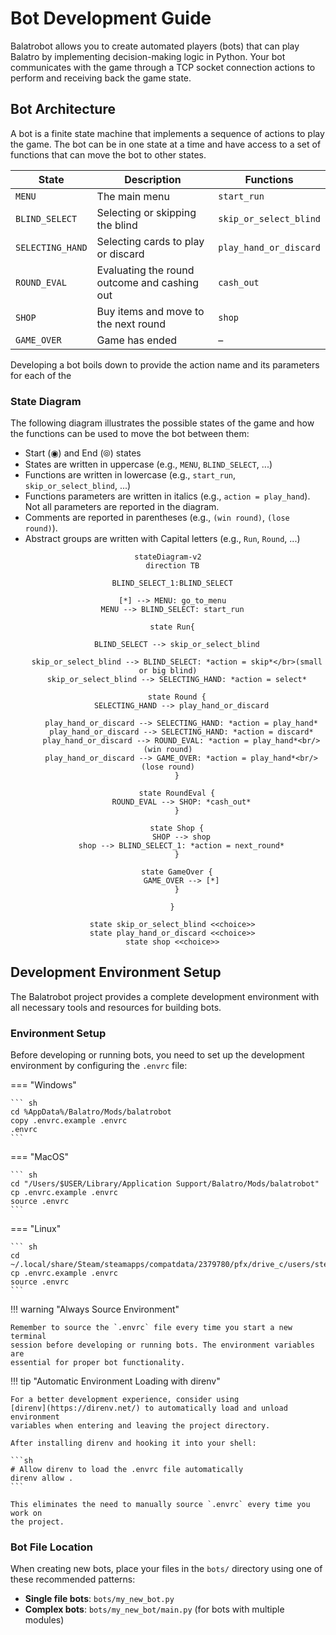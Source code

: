# Bot Development Guide

Balatrobot allows you to create automated players (bots) that can play Balatro by implementing decision-making logic in Python. Your bot communicates with the game through a TCP socket connection actions to perform and receiving back the game state.

## Bot Architecture

A bot is a finite state machine that implements a sequence of actions to play the game.
The bot can be in one state at a time and have access to a set of functions that can move the bot to other states.

| **State**        | **Description**                              | **Functions**          |
| ---------------- | -------------------------------------------- | ---------------------- |
| `MENU`           | The main menu                                | `start_run`            |
| `BLIND_SELECT`   | Selecting or skipping the blind              | `skip_or_select_blind` |
| `SELECTING_HAND` | Selecting cards to play or discard           | `play_hand_or_discard` |
| `ROUND_EVAL`     | Evaluating the round outcome and cashing out | `cash_out`             |
| `SHOP`           | Buy items and move to the next round         | `shop`                 |
| `GAME_OVER`      | Game has ended                               | –                      |

Developing a bot boils down to provide the action name and its parameters for each of the

### State Diagram

The following diagram illustrates the possible states of the game and how the functions can be used to move the bot between them:

- Start (◉) and End (⦾) states
- States are written in uppercase (e.g., `MENU`, `BLIND_SELECT`, ...)
- Functions are written in lowercase (e.g., `start_run`, `skip_or_select_blind`, ...)
- Functions parameters are written in italics (e.g., `action = play_hand`). Not all parameters are reported in the diagram.
- Comments are reported in parentheses (e.g., `(win round)`, `(lose round)`).
- Abstract groups are written with Capital letters (e.g., `Run`, `Round`, ...)

<div style="text-align: center">

```mermaid
stateDiagram-v2
  direction TB

  BLIND_SELECT_1:BLIND_SELECT

  [*] --> MENU: go_to_menu
  MENU --> BLIND_SELECT: start_run

  state Run{

    BLIND_SELECT --> skip_or_select_blind

    skip_or_select_blind --> BLIND_SELECT: *action = skip*</br>(small or big blind)
    skip_or_select_blind --> SELECTING_HAND: *action = select*

    state Round {
      SELECTING_HAND --> play_hand_or_discard

      play_hand_or_discard --> SELECTING_HAND: *action = play_hand*
      play_hand_or_discard --> SELECTING_HAND: *action = discard*
      play_hand_or_discard --> ROUND_EVAL: *action = play_hand*<br/>(win round)
      play_hand_or_discard --> GAME_OVER: *action = play_hand*<br/>(lose round)
    }

    state RoundEval {
      ROUND_EVAL --> SHOP: *cash_out*
    }

    state Shop {
      SHOP --> shop
      shop --> BLIND_SELECT_1: *action = next_round*
    }

    state GameOver {
      GAME_OVER --> [*]
    }

  }

  state skip_or_select_blind <<choice>>
  state play_hand_or_discard <<choice>>
  state shop <<choice>>
```

</div>

## Development Environment Setup

The Balatrobot project provides a complete development environment with all necessary tools and resources for building bots.

### Environment Setup

Before developing or running bots, you need to set up the development environment by configuring the `.envrc` file:

=== "Windows"

    ``` sh
    cd %AppData%/Balatro/Mods/balatrobot
    copy .envrc.example .envrc
    .envrc
    ```

=== "MacOS"

    ``` sh
    cd "/Users/$USER/Library/Application Support/Balatro/Mods/balatrobot"
    cp .envrc.example .envrc
    source .envrc
    ```

=== "Linux"

    ``` sh
    cd ~/.local/share/Steam/steamapps/compatdata/2379780/pfx/drive_c/users/steamuser/AppData/Roaming/Balatro/Mods/balatrobot
    cp .envrc.example .envrc
    source .envrc
    ```

!!! warning "Always Source Environment"

    Remember to source the `.envrc` file every time you start a new terminal
    session before developing or running bots. The environment variables are
    essential for proper bot functionality.

!!! tip "Automatic Environment Loading with direnv"

    For a better development experience, consider using
    [direnv](https://direnv.net/) to automatically load and unload environment
    variables when entering and leaving the project directory.

    After installing direnv and hooking it into your shell:

    ```sh
    # Allow direnv to load the .envrc file automatically
    direnv allow .
    ```

    This eliminates the need to manually source `.envrc` every time you work on
    the project.

### Bot File Location

When creating new bots, place your files in the `bots/` directory using one of these recommended patterns:

- **Single file bots**: `bots/my_new_bot.py`
- **Complex bots**: `bots/my_new_bot/main.py` (for bots with multiple modules)
